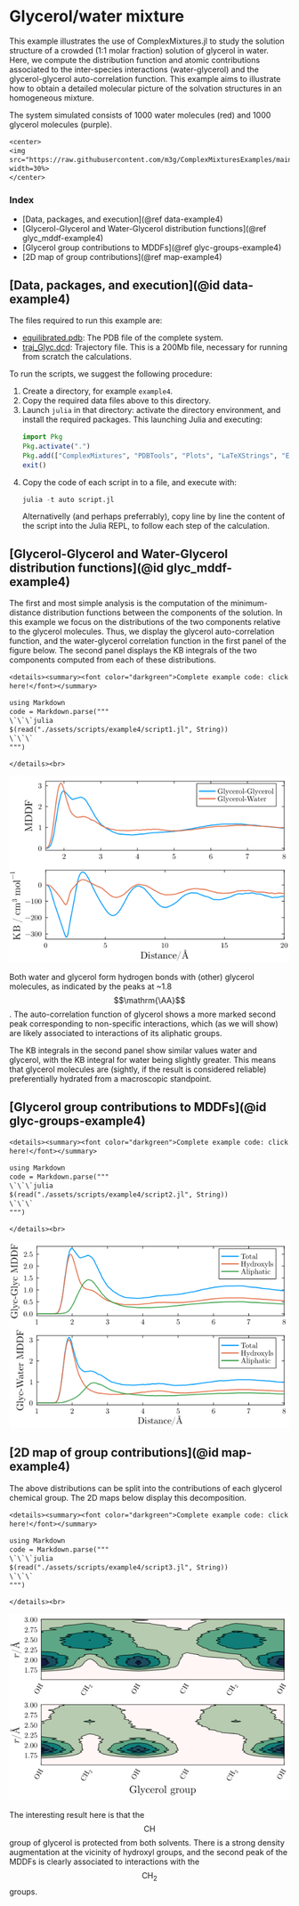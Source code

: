 # Glycerol/water mixture

This example illustrates the use of ComplexMixtures.jl to study the solution structure of a crowded (1:1 molar fraction) solution of glycerol in water. Here, we compute the distribution function and atomic contributions associated to the inter-species interactions (water-glycerol) and the glycerol-glycerol auto-correlation function. This example aims to illustrate how to obtain a detailed molecular picture of the solvation structures in an homogeneous mixture.

The system simulated consists of 1000 water molecules (red) and 1000 glycerol molecules (purple).
```@raw html
<center>
<img src="https://raw.githubusercontent.com/m3g/ComplexMixturesExamples/main/Glycerol_in_Water/system.png" width=30%>
</center>
```

### Index

- [Data, packages, and execution](@ref data-example4)
- [Glycerol-Glycerol and Water-Glycerol distribution functions](@ref glyc_mddf-example4)
- [Glycerol group contributions to MDDFs](@ref glyc-groups-example4)
- [2D map of group contributions](@ref map-example4)

## [Data, packages, and execution](@id data-example4)

The files required to run this example are:

- [equilibrated.pdb](https://raw.githubusercontent.com/m3g/ComplexMixturesExamples/main/Glycerol_in_Water/simulation/equilibrated.pdb): The PDB file of the complete system.
- [traj_Glyc.dcd](https://www.dropbox.com/scl/fi/ag7k2d7i9d7ivbd5zmtl9/traj_Glyc.dcd?rlkey=93i31a5ytlzb34ulzjz315eyq&dl=0): Trajectory file. This is a 200Mb file, necessary for running from scratch the calculations.

To run the scripts, we suggest the following procedure:

1. Create a directory, for example `example4`.
2. Copy the required data files above to this directory.
3. Launch `julia` in that directory: activate the directory environment, and install the required packages. This launching Julia and executing:
   ```julia
   import Pkg 
   Pkg.activate(".")
   Pkg.add(["ComplexMixtures", "PDBTools", "Plots", "LaTeXStrings", "EasyFit"])
   exit()
   ```
4. Copy the code of each script in to a file, and execute with:
   ```julia
   julia -t auto script.jl
   ```
   Alternativelly (and perhaps preferrably), copy line by line the content of the script into
   the Julia REPL, to follow each step of the calculation.

## [Glycerol-Glycerol and Water-Glycerol distribution functions](@id glyc_mddf-example4)

The first and most simple analysis is the computation of the minimum-distance distribution functions between the components of the solution. In this example we focus on the distributions of the two components relative to the glycerol molecules. Thus, we display the glycerol auto-correlation function, and the water-glycerol correlation function in the first panel of the figure below. The second panel displays the KB integrals of the two components computed from each of these distributions.

```@raw html
<details><summary><font color="darkgreen">Complete example code: click here!</font></summary>
```
```@eval
using Markdown
code = Markdown.parse("""
\`\`\`julia
$(read("./assets/scripts/example4/script1.jl", String))
\`\`\`
""")
```
```@raw html
</details><br>
```

![](./assets/scripts/example4/mddf_kb.png)

Both water and glycerol form hydrogen bonds with (other) glycerol molecules, as indicated by the peaks at ~1.8$$\mathrm{\AA}$$. The auto-correlation function of glycerol shows a more marked second peak corresponding to non-specific interactions, which (as we will show) are likely associated to interactions of its aliphatic groups.

The KB integrals in the second panel show similar values water and glycerol, with the KB integral for water being slightly greater. This means that glycerol molecules are (sightly, if the result is considered reliable) preferentially hydrated from a macroscopic standpoint.

## [Glycerol group contributions to MDDFs](@id glyc-groups-example4)

```@raw html
<details><summary><font color="darkgreen">Complete example code: click here!</font></summary>
```
```@eval
using Markdown
code = Markdown.parse("""
\`\`\`julia
$(read("./assets/scripts/example4/script2.jl", String))
\`\`\`
""")
```
```@raw html
</details><br>
```

![](./assets/scripts/example4/mddf_group_contributions.png)


## [2D map of group contributions](@id map-example4)

The above distributions can be split into the contributions of each glycerol chemical group. The 2D maps below display this decomposition.

```@raw html
<details><summary><font color="darkgreen">Complete example code: click here!</font></summary>
```
```@eval
using Markdown
code = Markdown.parse("""
\`\`\`julia
$(read("./assets/scripts/example4/script3.jl", String))
\`\`\`
""")
```
```@raw html
</details><br>
```

![](./assets/scripts/example4/GlycerolWater_map.png)

The interesting result here is that the $$\mathrm{CH}$$ group of glycerol is protected from both solvents. There is a strong density augmentation at the vicinity of hydroxyl groups, and the second peak of the MDDFs is clearly associated to interactions with the $$\mathrm{CH_2}$$ groups.